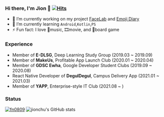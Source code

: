### Hi there, I'm Jion 👋 [![Hits](https://hits.seeyoufarm.com/api/count/incr/badge.svg?url=https%3A%2F%2Fgithub.com%2Fjionchu&count_bg=%2379C83D&title_bg=%23555555&icon=&icon_color=%23E7E7E7&title=hits&edge_flat=false)](https://hits.seeyoufarm.com)


<!--
**jionchu/jionchu** is a ✨ _special_ ✨ repository because its `README.md` (this file) appears on your GitHub profile.

Here are some ideas to get you started:

- 👯 I’m looking to collaborate on ...
- 🤔 I’m looking for help with ...
- 💬 Ask me about ...
- 📫 How to reach me: ...
- 😄 Pronouns: ...
-->

- 🔭 I’m currently working on my project [FaceLab](https://github.com/jionchu/FaceLab) and [Emoji Diary](https://github.com/jionchu/Emoji-Diary)
- 🌱 I’m currently learning `Android`,`Kotlin`,`PS`
- ⚡ Fun fact: I love 🎵music, 🎞️movie, and 🎲board game

### Experience
- Member of **E-DLSG**, Deep Learning Study Group (2019.03 ~ 2019.09)
- Member of **MakeUs**, Profitable App Launch Club (2020.01 ~ 2020.04)
- Member of **GDSC Ewha**, Google Developer Student Clubs (2019.09 ~ 2020.08)
- React Native Developer of **DegulDegul**, Campus Delivery App (2021.01 ~ 2021.03)
- Member of **YAPP**, Enterprise-style IT Club (2021.08 ~ )

### Status
[![fn0809](http://mazassumnida.wtf/api/v2/generate_badge?boj=fn0809)](https://solved.ac/fn0809)
![jionchu's GitHub stats](https://github-readme-stats.vercel.app/api?username=jionchu&show_icons=true&theme=radical)
